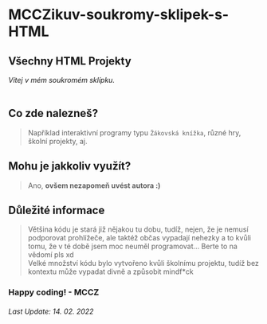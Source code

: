 # MCCZikuv-soukromy-sklipek-s-HTML
## Všechny HTML Projekty
*Vítej v mém soukromém sklípku.*
<br><br>
## Co zde nalezneš?
> Například interaktivní programy typu `Žákovská knížka`, různé hry, školní projekty, aj.<br>

## Mohu je jakkoliv využít?
> Ano, **ovšem nezapomeň uvést autora :)**<br>

## Důležité informace
> Většina kódu je stará již nějakou tu dobu, tudíž, nejen, že je nemusí podporovat prohlížeče, ale taktéž občas vypadají nehezky a to kvůli tomu, že v té době jsem moc neuměl programovat... Berte to na vědomí pls xd<br>
> Velké množství kódu bylo vytvořeno kvůli školnímu projektu, tudíž bez kontextu může vypadat divně a způsobit mindf*ck<br>

### Happy coding! - MCCZ
###### Last Update: 14. 02. 2022 

